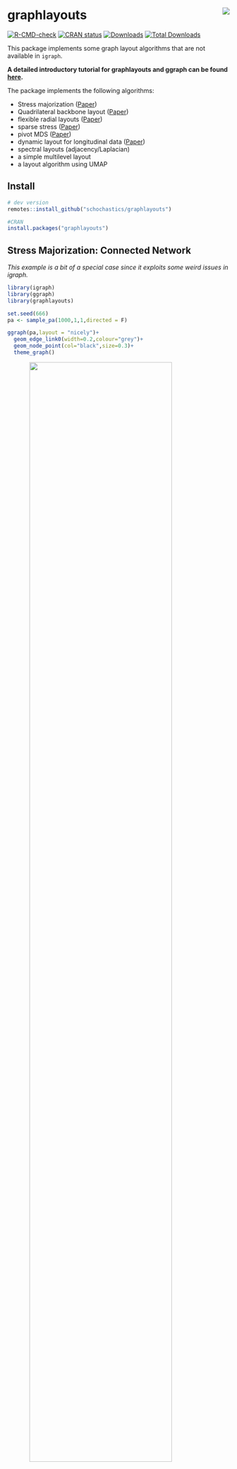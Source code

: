 
<!-- README.md is generated from README.Rmd. Please edit that file -->

# graphlayouts <img src="man/figures/logo.png" align="right"/>

[![R-CMD-check](https://github.com/schochastics/graphlayouts/workflows/R-CMD-check/badge.svg)](https://github.com/schochastics/graphlayouts/actions)
[![CRAN
status](https://www.r-pkg.org/badges/version/graphlayouts)](https://cran.r-project.org/package=graphlayouts)
[![Downloads](https://cranlogs.r-pkg.org/badges/graphlayouts)](https://CRAN.R-project.org/package=graphlayouts)
[![Total
Downloads](https://cranlogs.r-pkg.org/badges/grand-total/graphlayouts)](https://CRAN.R-project.org/package=graphlayouts)

This package implements some graph layout algorithms that are not
available in `igraph`.

**A detailed introductory tutorial for graphlayouts and ggraph can be
found [here](https://www.mr.schochastics.net/material/netVizR/).**

The package implements the following algorithms:

-   Stress majorization
    ([Paper](https://graphviz.gitlab.io/_pages/Documentation/GKN04.pdf))
-   Quadrilateral backbone layout
    ([Paper](https://jgaa.info/accepted/2015/NocajOrtmannBrandes2015.19.2.pdf))
-   flexible radial layouts
    ([Paper](https://jgaa.info/accepted/2011/BrandesPich2011.15.1.pdf))
-   sparse stress ([Paper](https://arxiv.org/abs/1608.08909))
-   pivot MDS
    ([Paper](https://kops.uni-konstanz.de/bitstream/handle/123456789/5741/bp_empmdsld_06.pdf?sequence=1&isAllowed=y))
-   dynamic layout for longitudinal data
    ([Paper](https://kops.uni-konstanz.de/bitstream/handle/123456789/20924/Brandes_209246.pdf?sequence=2))
-   spectral layouts (adjacency/Laplacian)
-   a simple multilevel layout
-   a layout algorithm using UMAP

## Install

``` r
# dev version
remotes::install_github("schochastics/graphlayouts")

#CRAN
install.packages("graphlayouts")
```

## Stress Majorization: Connected Network

*This example is a bit of a special case since it exploits some weird
issues in igraph.*

``` r
library(igraph)   
library(ggraph)   
library(graphlayouts)

set.seed(666)
pa <- sample_pa(1000,1,1,directed = F)

ggraph(pa,layout = "nicely")+
  geom_edge_link0(width=0.2,colour="grey")+
  geom_node_point(col="black",size=0.3)+
  theme_graph()
```

<img src="man/figures/README-example-1.png" width="80%" style="display: block; margin: auto;" />

``` r

ggraph(pa,layout="stress")+
  geom_edge_link0(width=0.2,colour="grey")+
  geom_node_point(col="black",size=0.3)+
  theme_graph()
```

<img src="man/figures/README-example-2.png" width="80%" style="display: block; margin: auto;" />

## Stress Majorization: Unconnected Network

Stress majorization also works for networks with several components. It
relies on a bin packing algorithm to efficiently put the components in a
rectangle, rather than a circle.

``` r
set.seed(666)
g <- disjoint_union(
  sample_pa(10,directed = F),
  sample_pa(20,directed = F),
  sample_pa(30,directed = F),
  sample_pa(40,directed = F),
  sample_pa(50,directed = F),
  sample_pa(60,directed = F),
  sample_pa(80,directed = F)
)

ggraph(g,layout = "nicely") +
  geom_edge_link0() +
  geom_node_point() +
  theme_graph()
```

<img src="man/figures/README-example_un-1.png" width="80%" style="display: block; margin: auto;" />

``` r

ggraph(g, layout = "stress",bbox = 40) +
  geom_edge_link0() +
  geom_node_point() +
  theme_graph()
```

<img src="man/figures/README-example_un-2.png" width="80%" style="display: block; margin: auto;" />

## Backbone Layout

Backbone layouts are helpful for drawing hairballs.

``` r
set.seed(665)
#create network with a group structure
g <- sample_islands(9,40,0.4,15)
g <- simplify(g)
V(g)$grp <- as.character(rep(1:9,each=40))

ggraph(g,layout = "stress")+
  geom_edge_link0(colour=rgb(0,0,0,0.5),width=0.1)+
  geom_node_point(aes(col=grp))+
  scale_color_brewer(palette = "Set1")+
  theme_graph()+
  theme(legend.position = "none")
```

<img src="man/figures/README-hairball-1.png" width="80%" style="display: block; margin: auto;" />

The backbone layout helps to uncover potential group structures based on
edge embeddedness and puts more emphasis on this structure in the
layout.

``` r
bb <- layout_as_backbone(g,keep=0.4)
E(g)$col <- F
E(g)$col[bb$backbone] <- T

ggraph(g,layout="manual",x=bb$xy[,1],y=bb$xy[,2])+
  geom_edge_link0(aes(col=col),width=0.1)+
  geom_node_point(aes(col=grp))+
  scale_color_brewer(palette = "Set1")+
  scale_edge_color_manual(values=c(rgb(0,0,0,0.3),rgb(0,0,0,1)))+
  theme_graph()+
  theme(legend.position = "none")
```

<img src="man/figures/README-backbone-1.png" width="80%" style="display: block; margin: auto;" />

## Radial Layout with Focal Node

The function `layout_with_focus()` creates a radial layout around a
focal node. All nodes with the same distance from the focal node are on
the same circle.

``` r
library(igraphdata)
library(patchwork)
data("karate")

p1 <- ggraph(karate,layout = "focus",focus = 1) +
  draw_circle(use = "focus",max.circle = 3)+
  geom_edge_link0(edge_color="black",edge_width=0.3)+
  geom_node_point(aes(fill=as.factor(Faction)),size=2,shape=21)+
  scale_fill_manual(values=c("#8B2323", "#EEAD0E"))+
  theme_graph()+
  theme(legend.position = "none")+
  coord_fixed()+
  labs(title= "Focus on Mr. Hi")

p2 <- ggraph(karate,layout = "focus",focus = 34) +
  draw_circle(use = "focus",max.circle = 4)+
  geom_edge_link0(edge_color="black",edge_width=0.3)+
  geom_node_point(aes(fill=as.factor(Faction)),size=2,shape=21)+
  scale_fill_manual(values=c("#8B2323", "#EEAD0E"))+
  theme_graph()+
  theme(legend.position = "none")+
  coord_fixed()+
  labs(title= "Focus on John A.")

p1+p2
```

<img src="man/figures/README-flex_focus-1.png" width="80%" style="display: block; margin: auto;" />

## Radial Centrality Layout

The function `layout_with_centrality` creates a radial layout around the
node with the highest centrality value. The further outside a node is,
the more peripheral it is.

``` r
library(igraphdata)
library(patchwork)
data("karate")

bc <- betweenness(karate)
p1 <- ggraph(karate,layout = "centrality", centrality = bc, tseq = seq(0,1,0.15)) +
  draw_circle(use = "cent") +
  annotate_circle(bc,format="",pos="bottom") +
  geom_edge_link0(edge_color="black",edge_width=0.3)+
  geom_node_point(aes(fill=as.factor(Faction)),size=2,shape=21)+
  scale_fill_manual(values=c("#8B2323", "#EEAD0E"))+
  theme_graph()+
  theme(legend.position = "none")+
  coord_fixed()+
  labs(title="betweenness centrality")


cc <- closeness(karate)
p2 <- ggraph(karate,layout = "centrality", centrality = cc, tseq = seq(0,1,0.2)) +
  draw_circle(use = "cent") +
  annotate_circle(cc,format="scientific",pos="bottom") +
  geom_edge_link0(edge_color="black",edge_width=0.3)+
  geom_node_point(aes(fill=as.factor(Faction)),size=2,shape=21)+
  scale_fill_manual(values=c("#8B2323", "#EEAD0E"))+
  theme_graph()+
  theme(legend.position = "none")+
  coord_fixed()+
  labs(title="closeness centrality")

p1+p2
```

<img src="man/figures/README-flex_cent-1.png" width="80%" style="display: block; margin: auto;" />

## Large graphs

`graphlayouts` implements two algorithms for visualizing large networks
(\<100k nodes). `layout_with_pmds()` is similar to `layout_with_mds()`
but performs the multidimensional scaling only with a small number of
pivot nodes. Usually, 50-100 are enough to obtain similar results to the
full MDS.

`layout_with_sparse_stress()` performs stress majorization only with a
small number of pivots (\~50-100). The runtime performance is inferior
to pivotMDS but the quality is far superior.

A comparison of runtimes and layout quality can be found in the
[wiki](https://github.com/schochastics/graphlayouts/wiki/)  
**tl;dr**: both layout algorithms appear to be faster than the fastest
igraph algorithm `layout_with_drl()`.

Below are two examples of layouts generated for large graphs using
`layout_with_sparse_stress()`

<img src="man/figures/rt-net.png" width="80%" style="display: block; margin: auto;" />
A retweet network with 18k nodes and 61k edges

<img src="man/figures/squad_network2022_small.png" width="80%" style="display: block; margin: auto;" />
A network of football players with 165K nodes and 6M edges.

## dynamic layouts

`layout_as_dynamic()` allows you to visualize snapshots of longitudinal
network data. Nodes are anchored with a reference layout and only moved
slightly in each wave depending on deleted/added edges. In this way, it
is easy to track down specific nodes throughout time. Use `patchwork` to
put the individual plots next to each other.

``` r
library(patchwork)
#gList is a list of longitudinal networks.

xy <- layout_as_dynamic(gList,alpha = 0.2)
pList <- vector("list",length(gList))

for(i in 1:length(gList)){
  pList[[i]] <- ggraph(gList[[i]],layout="manual",x=xy[[i]][,1],y=xy[[i]][,2])+
    geom_edge_link0(edge_width=0.6,edge_colour="grey66")+
    geom_node_point(shape=21,aes(fill=smoking),size=3)+
    geom_node_text(aes(label=1:50),repel = T)+
    scale_fill_manual(values=c("forestgreen","grey25","firebrick"),guide=ifelse(i!=2,FALSE,"legend"))+
    theme_graph()+
    theme(legend.position="bottom")+
    labs(title=paste0("Wave ",i))
}
Reduce("+",pList)+
  plot_annotation(title="Friendship network",theme = theme(title = element_text(family="Arial Narrow",face = "bold",size=16)))
```

<img src="man/figures/dynamic_ex.png" width="80%" style="display: block; margin: auto;" />

## Layout manipulation

The functions `layout_mirror()` and `layout_rotate()` can be used to
manipulate an existing layout

<img src="man/figures/layout_manipulation.png" width="80%" style="display: block; margin: auto;" />
